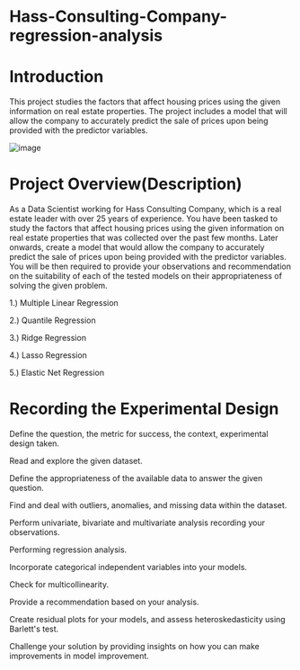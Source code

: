 # Hass-Consulting-Company-regression-analysis
# Introduction

This project studies the factors that affect housing prices using the given information on real estate properties. The project includes a model that will allow the company to accurately predict the sale of prices upon being provided with the predictor variables.

![image](https://user-images.githubusercontent.com/98347891/209401660-73754f6f-7bf0-4327-ba21-768b6a928dd4.png)

# Project Overview(Description)

As a Data Scientist working for Hass Consulting Company, which is a real estate leader with over 25 years of experience. You have been tasked to study the factors that affect housing prices using the given information on real estate properties that was collected over the past few months. Later onwards, create a model that would allow the company to accurately predict the sale of prices upon being provided with the predictor variables. You will be then required to provide your observations and recommendation on the suitability of each of the tested models on their appropriateness of solving the given problem. 

1.) Multiple Linear Regression

2.) Quantile Regression

3.) Ridge Regression

4.) Lasso Regression

5.) Elastic Net Regression

# Recording the Experimental Design

Define the question, the metric for success, the context, experimental design taken.

Read and explore the given dataset.

Define the appropriateness of the available data to answer the given question.

Find and deal with outliers, anomalies, and missing data within the dataset.

Perform univariate, bivariate and multivariate analysis recording your observations.

Performing regression analysis.

Incorporate categorical independent variables into your models.

Check for multicollinearity.

Provide a recommendation based on your analysis. 

Create residual plots for your models, and assess heteroskedasticity using Barlett's test.

Challenge your solution by providing insights on how you can make improvements in model improvement.
